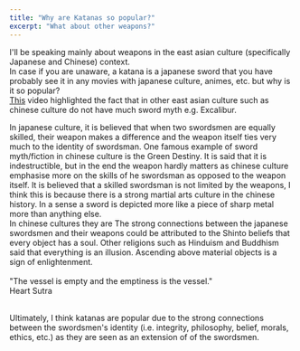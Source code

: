 ```yaml
---
title: "Why are Katanas so popular?"
excerpt: "What about other weapons?"
---
```

I'll be speaking mainly about weapons in the east asian culture (specifically Japanese and Chinese) context. <br/>
In case if you are unaware, a katana is a japanese sword that you have probably see it in any movies with japanese culture,
animes, etc. but why is it so popular? <br/>
[This](https://www.youtube.com/watch?v=QXeNHwsePk0) video highlighted the fact that in other east asian culture such as
chinese culture do not have much sword myth e.g. Excalibur. <br/>

In japanese culture, it is believed that when two swordsmen are equally skilled, their weapon makes a difference and
the weapon itself ties very much to the identity of swordsman. One famous example of sword myth/fiction in chinese culture is the
Green Destiny. It is said that it is indestructible, but in the end the weapon hardly matters as chinese culture emphasise 
more on the skills of he swordsman as opposed to the weapon itself. It is believed that a skilled swordsman is not limited
by the weapons, I think this is because there is a strong martial arts culture in the chinese history. In a sense a sword
is depicted more like a piece of sharp metal more than anything else. <br/>
In chinese cultures they are
The strong connections between the japanese swordsmen and their weapons could be attributed to the Shinto beliefs that 
every object has a soul. Other religions such as Hinduism and Buddhism said that everything is an illusion. 
Ascending above material objects is a sign of enlightenment. <br/> 
<br/>
"The vessel is empty and the emptiness is the vessel." <br/>
Heart Sutra <br/>
<br/>

Ultimately, I think katanas are popular due to the strong connections between the swordsmen's identity (i.e. integrity,
philosophy, belief, morals, ethics, etc.) as they are seen as an extension of of the swordsmen. 